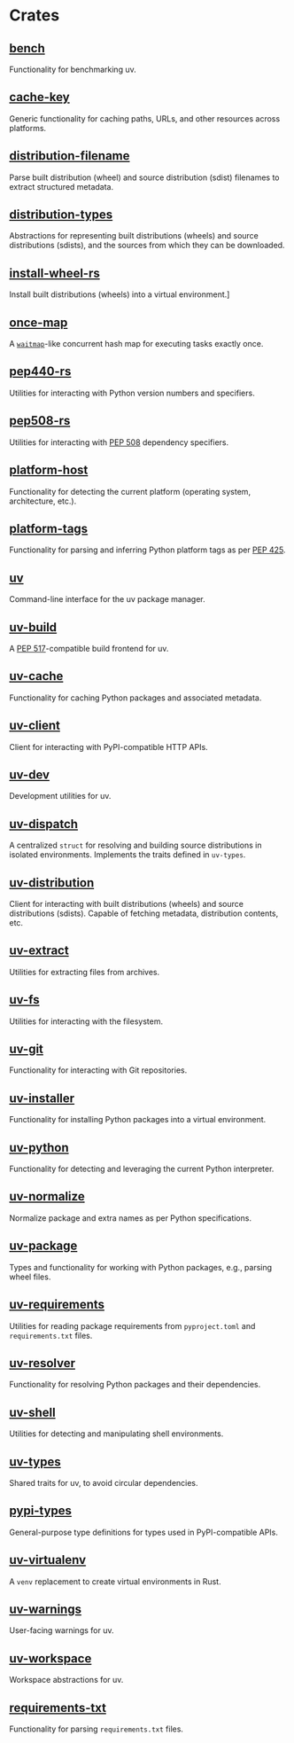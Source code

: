# Crates

## [bench](./bench)

Functionality for benchmarking uv.

## [cache-key](./cache-key)

Generic functionality for caching paths, URLs, and other resources across platforms.

## [distribution-filename](./distribution-filename)

Parse built distribution (wheel) and source distribution (sdist) filenames to extract structured
metadata.

## [distribution-types](./distribution-types)

Abstractions for representing built distributions (wheels) and source distributions (sdists), and
the sources from which they can be downloaded.

## [install-wheel-rs](./install-wheel-rs)

Install built distributions (wheels) into a virtual environment.]

## [once-map](./once-map)

A [`waitmap`](https://github.com/withoutboats/waitmap)-like concurrent hash map for executing tasks
exactly once.

## [pep440-rs](./pep440-rs)

Utilities for interacting with Python version numbers and specifiers.

## [pep508-rs](./pep508-rs)

Utilities for interacting with [PEP 508](https://peps.python.org/pep-0508/) dependency specifiers.

## [platform-host](./platform-host)

Functionality for detecting the current platform (operating system, architecture, etc.).

## [platform-tags](./platform-tags)

Functionality for parsing and inferring Python platform tags as per
[PEP 425](https://peps.python.org/pep-0425/).

## [uv](./uv)

Command-line interface for the uv package manager.

## [uv-build](./uv-build)

A [PEP 517](https://www.python.org/dev/peps/pep-0517/)-compatible build frontend for uv.

## [uv-cache](./uv-cache)

Functionality for caching Python packages and associated metadata.

## [uv-client](./uv-client)

Client for interacting with PyPI-compatible HTTP APIs.

## [uv-dev](./uv-dev)

Development utilities for uv.

## [uv-dispatch](./uv-dispatch)

A centralized `struct` for resolving and building source distributions in isolated environments.
Implements the traits defined in `uv-types`.

## [uv-distribution](./uv-distribution)

Client for interacting with built distributions (wheels) and source distributions (sdists). Capable
of fetching metadata, distribution contents, etc.

## [uv-extract](./uv-extract)

Utilities for extracting files from archives.

## [uv-fs](./uv-fs)

Utilities for interacting with the filesystem.

## [uv-git](./uv-git)

Functionality for interacting with Git repositories.

## [uv-installer](./uv-installer)

Functionality for installing Python packages into a virtual environment.

## [uv-python](./uv-python)

Functionality for detecting and leveraging the current Python interpreter.

## [uv-normalize](./uv-normalize)

Normalize package and extra names as per Python specifications.

## [uv-package](./uv-package)

Types and functionality for working with Python packages, e.g., parsing wheel files.

## [uv-requirements](./uv-requirements)

Utilities for reading package requirements from `pyproject.toml` and `requirements.txt` files.

## [uv-resolver](./uv-resolver)

Functionality for resolving Python packages and their dependencies.

## [uv-shell](./uv-shell)

Utilities for detecting and manipulating shell environments.

## [uv-types](./uv-types)

Shared traits for uv, to avoid circular dependencies.

## [pypi-types](./pypi-types)

General-purpose type definitions for types used in PyPI-compatible APIs.

## [uv-virtualenv](./uv-virtualenv)

A `venv` replacement to create virtual environments in Rust.

## [uv-warnings](./uv-warnings)

User-facing warnings for uv.

## [uv-workspace](./uv-workspace)

Workspace abstractions for uv.

## [requirements-txt](./requirements-txt)

Functionality for parsing `requirements.txt` files.

